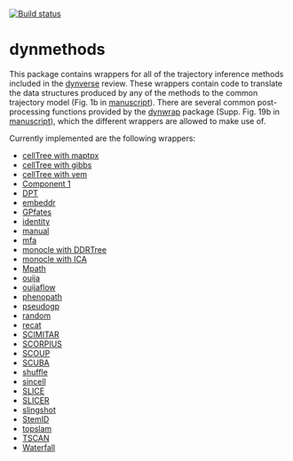 
<!-- README.md is generated from README.Rmd. Please edit that file -->
[![Build status](https://travis-ci.org/dynverse/dynmethods.svg?branch=master)](https://travis-ci.org/dynverse/dynmethods)

dynmethods
==========

This package contains wrappers for all of the trajectory inference methods included in the [dynverse](https://www.github.com/dynverse/dynverse) review. These wrappers contain code to translate the data structures produced by any of the methods to the common trajectory model (Fig. 1b in [manuscript](https://www.biorxiv.org/content/early/2018/03/05/276907)). There are several common post-processing functions provided by the [dynwrap](https://www.github.com/dynverse/dynwrap) package (Supp. Fig. 19b in [manuscript](https://www.biorxiv.org/content/early/2018/03/05/276907)), which the different wrappers are allowed to make use of.

Currently implemented are the following wrappers:

-   [cellTree with maptpx](https://github.com/dynverse/dynmethods/blob/master/R/ti_celltree.R#L3)
-   [cellTree with gibbs](https://github.com/dynverse/dynmethods/blob/master/R/ti_celltree.R#L7)
-   [cellTree with vem](https://github.com/dynverse/dynmethods/blob/master/R/ti_celltree.R#L11)
-   [Component 1](https://github.com/dynverse/dynmethods/blob/master/R/ti_compone.R#L3)
-   [DPT](https://github.com/dynverse/dynmethods/blob/master/R/ti_dpt.R#L3)
-   [embeddr](https://github.com/dynverse/dynmethods/blob/master/R/ti_embeddr.R#L3)
-   [GPfates](https://github.com/dynverse/dynmethods/blob/master/R/ti_gpfates.R#L3)
-   [identity](https://github.com/dynverse/dynmethods/blob/master/R/ti_identity.R#L6)
-   [manual](https://github.com/dynverse/dynmethods/blob/master/R/ti_manual.R#L6)
-   [mfa](https://github.com/dynverse/dynmethods/blob/master/R/ti_mfa.R#L3)
-   [monocle with DDRTree](https://github.com/dynverse/dynmethods/blob/master/R/ti_monocle.R#L3)
-   [monocle with ICA](https://github.com/dynverse/dynmethods/blob/master/R/ti_monocle.R#L7)
-   [Mpath](https://github.com/dynverse/dynmethods/blob/master/R/ti_mpath.R#L3)
-   [ouija](https://github.com/dynverse/dynmethods/blob/master/R/ti_ouija.R#L3)
-   [ouijaflow](https://github.com/dynverse/dynmethods/blob/master/R/ti_ouijaflow.R#L3)
-   [phenopath](https://github.com/dynverse/dynmethods/blob/master/R/ti_phenopath.R#L3)
-   [pseudogp](https://github.com/dynverse/dynmethods/blob/master/R/ti_pseudogp.R#L3)
-   [random](https://github.com/dynverse/dynmethods/blob/master/R/ti_random.R#L6)
-   [recat](https://github.com/dynverse/dynmethods/blob/master/R/ti_recat.R#L3)
-   [SCIMITAR](https://github.com/dynverse/dynmethods/blob/master/R/ti_scimitar.R#L3)
-   [SCORPIUS](https://github.com/dynverse/dynmethods/blob/master/R/ti_scorpius.R#L3)
-   [SCOUP](https://github.com/dynverse/dynmethods/blob/master/R/ti_scoup.R#L3)
-   [SCUBA](https://github.com/dynverse/dynmethods/blob/master/R/ti_scuba.R#L3)
-   [shuffle](https://github.com/dynverse/dynmethods/blob/master/R/ti_shuffle.R#L6)
-   [sincell](https://github.com/dynverse/dynmethods/blob/master/R/ti_sincell.R#L3)
-   [SLICE](https://github.com/dynverse/dynmethods/blob/master/R/ti_slice.R#L3)
-   [SLICER](https://github.com/dynverse/dynmethods/blob/master/R/ti_slicer.R#L3)
-   [slingshot](https://github.com/dynverse/dynmethods/blob/master/R/ti_slingshot.R#L3)
-   [StemID](https://github.com/dynverse/dynmethods/blob/master/R/ti_stemid.R#L3)
-   [topslam](https://github.com/dynverse/dynmethods/blob/master/R/ti_topslam.R#L3)
-   [TSCAN](https://github.com/dynverse/dynmethods/blob/master/R/ti_tscan.R#L3)
-   [Waterfall](https://github.com/dynverse/dynmethods/blob/master/R/ti_waterfall.R#L3)
